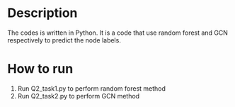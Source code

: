 
# Description
The codes is written in Python. It is a code that use random forest and GCN respectively to predict the node labels.
# How to run
1. Run Q2_task1.py to perform random forest method
2. Run Q2_task2.py to perform GCN method
